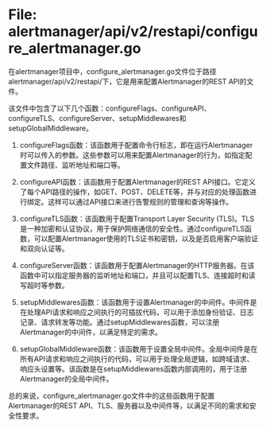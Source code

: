 # File: alertmanager/api/v2/restapi/configure_alertmanager.go

在alertmanager项目中，configure_alertmanager.go文件位于路径alertmanager/api/v2/restapi/下，它是用来配置Alertmanager的REST API的文件。

该文件中包含了以下几个函数：configureFlags、configureAPI、configureTLS、configureServer、setupMiddlewares和setupGlobalMiddleware。

1. configureFlags函数：该函数用于配置命令行标志，即在运行Alertmanager时可以传入的参数。这些参数可以用来配置Alertmanager的行为，如指定配置文件路径、监听地址和端口等。

2. configureAPI函数：该函数用于配置Alertmanager的REST API接口。它定义了每个API路径的操作，如GET、POST、DELETE等，并与对应的处理函数进行绑定。这样可以通过API接口来进行告警规则的管理和查询等操作。

3. configureTLS函数：该函数用于配置Transport Layer Security (TLS)。TLS是一种加密和认证协议，用于保护网络通信的安全性。通过configureTLS函数，可以配置Alertmanager使用的TLS证书和密钥，以及是否启用客户端验证和双向认证等。

4. configureServer函数：该函数用于配置Alertmanager的HTTP服务器。在该函数中可以指定服务器的监听地址和端口，并且可以配置TLS、连接超时和读写超时等参数。

5. setupMiddlewares函数：该函数用于设置Alertmanager的中间件。中间件是在处理API请求和响应之间执行的可插拔代码，可以用于添加身份验证、日志记录、请求转发等功能。通过setupMiddlewares函数，可以注册Alertmanager的中间件，以满足特定的需求。

6. setupGlobalMiddleware函数：该函数用于设置全局中间件。全局中间件是在所有API请求和响应之间执行的代码，可以用于处理全局逻辑，如跨域请求、响应头设置等。该函数是在setupMiddlewares函数内部调用的，用于注册Alertmanager的全局中间件。

总的来说，configure_alertmanager.go文件中的这些函数用于配置Alertmanager的REST API、TLS、服务器以及中间件等，以满足不同的需求和安全性要求。

